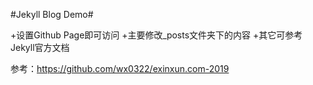 
#Jekyll Blog Demo#

+设置Github Page即可访问
+主要修改_posts文件夹下的内容
+其它可参考Jekyll官方文档

参考：https://github.com/wx0322/exinxun.com-2019
